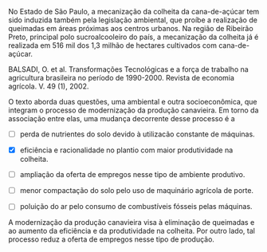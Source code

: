 

No Estado de São Paulo, a mecanização da colheita da cana-de-açúcar tem sido induzida também pela legislação ambiental, que proíbe a realização de queimadas em áreas próximas aos centros urbanos. Na região de Ribeirão Preto, principal polo sucroalcooleiro do país, a mecanização da colheita já é realizada em 516 mil dos 1,3 milhão de hectares cultivados com cana-de-açúcar.

BALSADI, O. et al. Transformações Tecnológicas e a força de trabalho na agricultura brasileira no período de 1990-2000. Revista de economia agrícola. V. 49 (1), 2002.

O texto aborda duas questões, uma ambiental e outra socioeconômica, que integram o processo de modernização da produção canavieira. Em torno da associação entre elas, uma mudança decorrente desse processo é a



- [ ] perda de nutrientes do solo devido à utilizacão constante de máquinas.
- [x] eficiência e racionalidade no plantio com maior produtividade na colheita.
- [ ] ampliação da oferta de empregos nesse tipo de ambiente produtivo.
- [ ] menor compactação do solo pelo uso de maquinário agrícola de porte.
- [ ] poluição do ar pelo consumo de combustíveis fósseis pelas máquinas.


A modernização da produção canavieira visa à eliminação de queimadas e ao aumento da eficiência e da produtividade na colheita. Por outro lado, tal processo reduz a oferta de empregos nesse tipo de produção.
